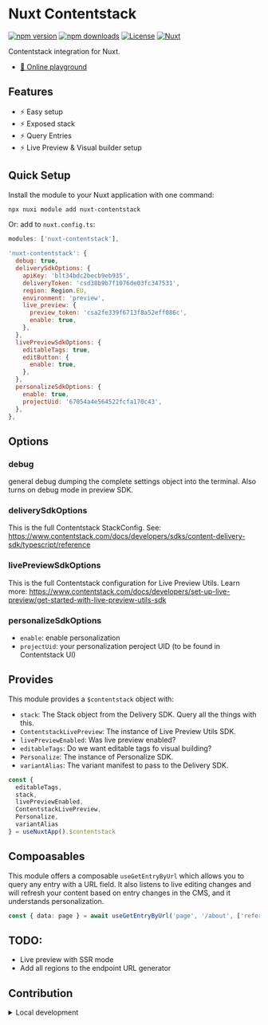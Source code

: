 # Nuxt Contentstack

[![npm version][npm-version-src]][npm-version-href]
[![npm downloads][npm-downloads-src]][npm-downloads-href]
[![License][license-src]][license-href]
[![Nuxt][nuxt-src]][nuxt-href]

Contentstack integration for Nuxt.

<!-- - [✨ &nbsp;Release Notes](/CHANGELOG.md) -->
- [🏀 Online playground](https://stackblitz.com/github/timbenniks/nuxt-contentstack?file=playground%2Fapp.vue)
<!-- - [📖 &nbsp;Documentation](https://example.com) -->

## Features

- ⚡️ Easy setup
- ⚡️ Exposed stack
- ⚡️ Query Entries
- ⚡️ Live Preview & Visual builder setup

## Quick Setup

Install the module to your Nuxt application with one command:

```bash
npx nuxi module add nuxt-contentstack
```

Or: add to `nuxt.config.ts`:

```js
modules: ['nuxt-contentstack'],

'nuxt-contentstack': {
  debug: true,
  deliverySdkOptions: {
    apiKey: 'blt34bdc2becb9eb935',
    deliveryToken: 'csd38b9b7f1076de03fc347531',
    region: Region.EU,
    environment: 'preview',
    live_preview: {
      preview_token: 'csa2fe339f6713f8a52eff086c',
      enable: true,
    },
  },
  livePreviewSdkOptions: {
    editableTags: true,
    editButton: {
      enable: true,
    },
  },
  personalizeSdkOptions: {
    enable: true,
    projectUid: '67054a4e564522fcfa170c43',
  },
},
```

## Options
### debug
general debug dumping the complete settings object into the terminal. Also turns on debug mode in preview SDK.

### deliverySdkOptions
This is the full Contentstack StackConfig. See: https://www.contentstack.com/docs/developers/sdks/content-delivery-sdk/typescript/reference

### livePreviewSdkOptions
This is the full Contentstack configuration for Live Preview Utils.
Learn more: https://www.contentstack.com/docs/developers/set-up-live-preview/get-started-with-live-preview-utils-sdk

### personalizeSdkOptions
- `enable`: enable personalization
- `projectUid`: your personalization peroject UID (to be found in Contentstack UI)

## Provides
This module provides a `$contentstack` object with:

- `stack`: The Stack object from the Delivery SDK. Query all the things with this.
- `ContentstackLivePreview`: The instance of Live Preview Utils SDK.
- `livePreviewEnabled`: Was live preview enabled?
- `editableTags`: Do we want editable tags fo visual building?
- `Personalize`: The instance of Personalize SDK.
- `variantAlias`: The variant manifest to pass to the Delivery SDK.

```ts
const { 
  editableTags, 
  stack, 
  livePreviewEnabled, 
  ContentstackLivePreview, 
  Personalize, 
  variantAlias
} = useNuxtApp().$contentstack
```

## Compoasables
This module offers a composable `useGetEntryByUrl` which allows you to query any entry with a URL field. It also listens to live editing changes and will refresh your content based on entry changes in the CMS, and it understands personalization.

```ts
const { data: page } = await useGetEntryByUrl('page', '/about', ['reference.fields'], ['jsonRtePath'], 'en-us')

```

## TODO:
- Live preview with SSR mode
- Add all regions to the endpoint URL generator

## Contribution

<details>
  <summary>Local development</summary>
  
  ```bash
  # Install dependencies
  npm install
  
  # Generate type stubs
  npm run dev:prepare
  
  # Develop with the playground
  npm run dev
  
  # Build the playground
  npm run dev:build
  
  # Run ESLint
  npm run lint
  
  # Run Vitest
  npm run test
  npm run test:watch
  
  # Release new version
  npm run release
  ```

</details>


<!-- Badges -->
[npm-version-src]: https://img.shields.io/npm/v/nuxt-contentstack/latest.svg?style=flat&colorA=020420&colorB=00DC82
[npm-version-href]: https://npmjs.com/package/nuxt-contentstack

[npm-downloads-src]: https://img.shields.io/npm/dm/nuxt-contentstack.svg?style=flat&colorA=020420&colorB=00DC82
[npm-downloads-href]: https://npmjs.com/package/nuxt-contentstack

[license-src]: https://img.shields.io/npm/l/nuxt-contentstack.svg?style=flat&colorA=020420&colorB=00DC82
[license-href]: https://npmjs.com/package/nuxt-contentstack

[nuxt-src]: https://img.shields.io/badge/Nuxt-020420?logo=nuxt.js
[nuxt-href]: https://nuxt.com
